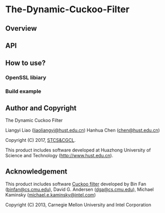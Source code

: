 # The-Dynamic-Cuckoo-Filter

## Overview

## API

## How to use?
### OpenSSL libiary
### Build example

## Author and Copyright
The Dynamic Cuckoo Filter

Liangyi Liao (liaoliangyi@hust.edu.cn)
Hanhua Chen (chen@hust.edu.cn)

Copyright (C) 2017, [STCS&CGCL](http://grid.hust.edu.cn/).

This product includes software developed at Huazhong University of Science and Technology (http://www.hust.edu.cn).

## Acknowledgement

This product includes software [Cuckoo filter](https://github.com/efficient/cuckoofilter) developed by Bin Fan (binfan@cs.cmu.edu), David G. Andersen (dga@cs.cmu.edu), Michael Kaminsky (michael.e.kaminsky@intel.com)

Copyright (C) 2013, Carnegie Mellon University and Intel Corporation
